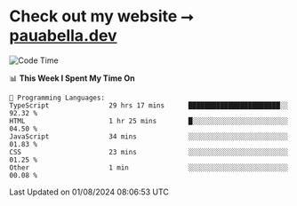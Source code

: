 # Check out my website ⭢ [pauabella.dev](https://pauabella.dev)

<!--START_SECTION:waka-->
![Code Time](http://img.shields.io/badge/Code%20Time-3%2C631%20hrs%2029%20mins-blue)

📊 **This Week I Spent My Time On** 

```text
💬 Programming Languages: 
TypeScript               29 hrs 17 mins      ███████████████████████░░   92.32 % 
HTML                     1 hr 25 mins        █░░░░░░░░░░░░░░░░░░░░░░░░   04.50 % 
JavaScript               34 mins             ░░░░░░░░░░░░░░░░░░░░░░░░░   01.83 % 
CSS                      23 mins             ░░░░░░░░░░░░░░░░░░░░░░░░░   01.25 % 
Other                    1 min               ░░░░░░░░░░░░░░░░░░░░░░░░░   00.08 % 
```


 Last Updated on 01/08/2024 08:06:53 UTC
<!--END_SECTION:waka-->
